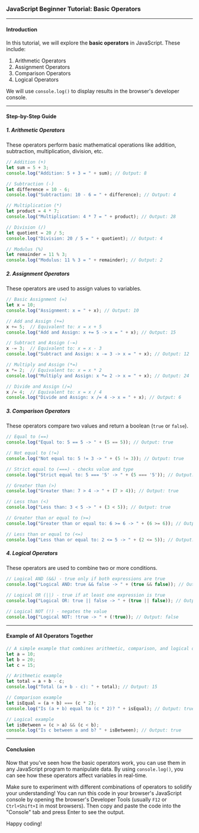 ### JavaScript Beginner Tutorial: Basic Operators

---

#### Introduction
In this tutorial, we will explore the **basic operators** in JavaScript. These include:

1. Arithmetic Operators
2. Assignment Operators
3. Comparison Operators
4. Logical Operators

We will use `console.log()` to display results in the browser's developer console.

---

#### Step-by-Step Guide

##### 1. **Arithmetic Operators**
These operators perform basic mathematical operations like addition, subtraction, multiplication, division, etc.

```javascript
// Addition (+)
let sum = 5 + 3;
console.log("Addition: 5 + 3 = " + sum); // Output: 8

// Subtraction (-)
let difference = 10 - 6;
console.log("Subtraction: 10 - 6 = " + difference); // Output: 4

// Multiplication (*)
let product = 4 * 7;
console.log("Multiplication: 4 * 7 = " + product); // Output: 28

// Division (/)
let quotient = 20 / 5;
console.log("Division: 20 / 5 = " + quotient); // Output: 4

// Modulus (%)
let remainder = 11 % 3;
console.log("Modulus: 11 % 3 = " + remainder); // Output: 2
```

##### 2. **Assignment Operators**
These operators are used to assign values to variables.

```javascript
// Basic Assignment (=)
let x = 10;
console.log("Assignment: x = " + x); // Output: 10

// Add and Assign (+=)
x += 5;  // Equivalent to: x = x + 5
console.log("Add and Assign: x += 5 -> x = " + x); // Output: 15

// Subtract and Assign (-=)
x -= 3;  // Equivalent to: x = x - 3
console.log("Subtract and Assign: x -= 3 -> x = " + x); // Output: 12

// Multiply and Assign (*=)
x *= 2;  // Equivalent to: x = x * 2
console.log("Multiply and Assign: x *= 2 -> x = " + x); // Output: 24

// Divide and Assign (/=)
x /= 4;  // Equivalent to: x = x / 4
console.log("Divide and Assign: x /= 4 -> x = " + x); // Output: 6
```

##### 3. **Comparison Operators**
These operators compare two values and return a boolean (`true` or `false`).

```javascript
// Equal to (==)
console.log("Equal to: 5 == 5 -> " + (5 == 5)); // Output: true

// Not equal to (!=)
console.log("Not equal to: 5 != 3 -> " + (5 != 3)); // Output: true

// Strict equal to (===) - checks value and type
console.log("Strict equal to: 5 === '5' -> " + (5 === '5')); // Output: false

// Greater than (>)
console.log("Greater than: 7 > 4 -> " + (7 > 4)); // Output: true

// Less than (<)
console.log("Less than: 3 < 5 -> " + (3 < 5)); // Output: true

// Greater than or equal to (>=)
console.log("Greater than or equal to: 6 >= 6 -> " + (6 >= 6)); // Output: true

// Less than or equal to (<=)
console.log("Less than or equal to: 2 <= 5 -> " + (2 <= 5)); // Output: true
```

##### 4. **Logical Operators**
These operators are used to combine two or more conditions.

```javascript
// Logical AND (&&) - true only if both expressions are true
console.log("Logical AND: true && false -> " + (true && false)); // Output: false

// Logical OR (||) - true if at least one expression is true
console.log("Logical OR: true || false -> " + (true || false)); // Output: true

// Logical NOT (!) - negates the value
console.log("Logical NOT: !true -> " + (!true)); // Output: false
```

---

#### Example of All Operators Together

```javascript
// A simple example that combines arithmetic, comparison, and logical operators:
let a = 10;
let b = 20;
let c = 15;

// Arithmetic example
let total = a + b - c;
console.log("Total (a + b - c): " + total); // Output: 15

// Comparison example
let isEqual = (a + b) === (c * 2);
console.log("Is (a + b) equal to (c * 2)? " + isEqual); // Output: true

// Logical example
let isBetween = (c > a) && (c < b);
console.log("Is c between a and b? " + isBetween); // Output: true
```

---

#### Conclusion
Now that you’ve seen how the basic operators work, you can use them in any JavaScript program to manipulate data. By using `console.log()`, you can see how these operators affect variables in real-time.

Make sure to experiment with different combinations of operators to solidify your understanding! You can run this code in your browser's JavaScript console by opening the browser's Developer Tools (usually `F12` or `Ctrl+Shift+I` in most browsers). Then copy and paste the code into the "Console" tab and press Enter to see the output.

Happy coding!
